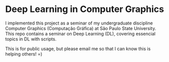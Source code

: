 # Deep Learning in Computer Graphics

I implemented this project as a seminar of my undergraduate discipline Computer Graphics (Computação Gráfica) at São Paulo State University.
This repo contains a seminar on Deep Learning (DL), covering essencial topics in DL with scripts. 

This is for public usage, but please email me so that I can know this is helping others! =)
